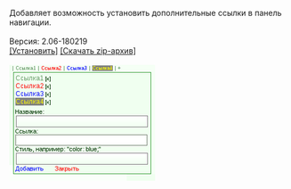 Добавляет возможность установить дополнительные ссылки в панель навигации.
<br>
<br>
Версия: 2.06-180219
<br>
[[Установить]](https://raw.githubusercontent.com/MyRequiem/comfortablePlayingInGW/master/separatedScripts/AdditionForNavigationBar/additionForNavigationBar.user.js) [[Скачать zip-архив]](https://raw.githubusercontent.com/MyRequiem/comfortablePlayingInGW/master/separatedScripts/AdditionForNavigationBar/additionForNavigationBar.user.js.zip)
<br>
<br>
![AdditionForNavigationBar](https://raw.githubusercontent.com/MyRequiem/comfortablePlayingInGW/master/imgs/AdditionForNavigationBar/screen.png)
<br>
